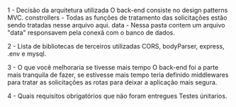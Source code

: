 1 - Decisão da arquitetura utilizada
O back-end consiste no design patterns MVC.
constrollers - Todas as funções de tratamento das solicitações estão sendo tratadas nesse arquivo aqui.
data - Nessa pasta contem um arquivo "data" responsavem pela conexã com o banco de dados.
 
2 - Lista de bibliotecas de terceiros utilizadas
CORS, bodyParser, express, .env e mysql.
 
3 - O que você melhoraria se tivesse mais tempo
O back-end foi a parte mais tranquila de fazer, se estivesse mais tempo teria definido middlewares para tratar as solicitações as rotas para deixar a aplicação mais segura.
 
4 - Quais requisitos obrigatórios que não foram entregues
Testes únitarios.
